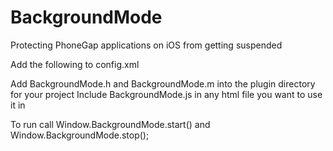 BackgroundMode
==============

Protecting PhoneGap applications on iOS from getting suspended

Add the following to config.xml
<plugin name="BackgroundMode" value="BackgroundMode" onload="true" />

Add BackgroundMode.h and BackgroundMode.m into the plugin directory for your project
Include BackgroundMode.js in any html file you want to use it in

To run call Window.BackgroundMode.start() and Window.BackgroundMode.stop();
